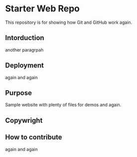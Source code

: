# Starter Web Repo

This repository is for showing how Git and GitHub work again. 

## Intorduction

another paragrpah

## Deployment

again and again

## Purpose

Sample website with plenty of files for demos and again.

## Copywright

## How to contribute

again and again
